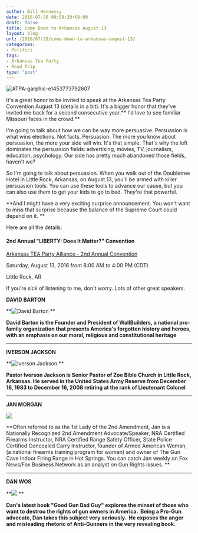 ```yaml
---
author: Bill Hennessy
date: 2016-07-30 00:59:20+00:00
draft: false
title: Come Down to Arkansas August 13
layout: blog
url: /2016/07/29/come-down-to-arkansas-august-13/
categories:
- Politics
tags:
- Arkansas Tea Party
- Road Trip
type: "post"
---
```


![ATPA-garphic-e1453773792607](https://hennessysview.com/wp-content/uploads/2016/07/ATPA-garphic-e1453773792607.jpg)


It's a great honor to be invited to speak at the Arkansas Tea Party Convention August 13 (details in a bit). It's a bigger honor that they've invited me back for a second consecutive year.** I'd love to see familiar Missouri faces in the crowd.**

I'm going to talk about how we can be way more persuasive. Persuasion is what wins elections. Not facts. Persuasion. The more you know about persuasion, the more your side will win. It's that simple. That's why the left dominates the persuasion fields: advertising, movies, TV, journalism, education, psychology. Our side has pretty much abandoned those fields, haven't we?

<!-- more -->

So I'm going to talk about persuasion. When you walk out of the Doubletree Hotel in Little Rock, Arkansas, on August 13, you'll be armed with killer persuasion tools. You can use these tools to advance our cause, but you can also use them to get your kids to go to bed. They're that powerful.

**And I might have a very exciting surprise announcement. You won't want to miss that surprise because the balance of the Supreme Court could depend on it. **

Here are all the details:



#### 2nd Annual "LIBERTY: Does It Matter?" Convention



[Arkansas TEA Party Alliance - 2nd Annual Convention](https://www.eventbrite.com/o/arkansas-tea-party-alliance-2nd-annual-convention-2606875278)

Saturday, August 13, 2016 from 8:00 AM to 4:00 PM (CDT)





Little Rock, AR





If you're sick of listening to me, don't worry. Lots of other great speakers.

**DAVID BARTON**

**![David Barton](https://cdn.evbuc.com/eventlogos/1771166/davidbartonregentsbarton.jpeg)
**

**David Barton is the Founder and President of WallBuilders, a national pro-family organization that presents America's forgotten history and heroes, with an emphasis on our moral, religious and constitutional heritage**



* * *



**IVERSON JACKSON**

**![Iverson Jackson](https://cdn.evbuc.com/eventlogos/1771166/rsziversonjackson1055639216675199834726498937330507223265477n.jpg)
**

**Pastor Iverson Jackson is Senior Pastor of Zoe Bible Church in Little Rock, Arkansas. He served in the United States Army Reserve from December 16, 1983 to December 16, 2008 retiring at the rank of Lieutenant Colonel**



* * *



**JAN MORGAN**

![](https://cdn.evbuc.com/eventlogos/1771166/janmorgan.png)


**Often referred to as the 1st Lady of the 2nd Amendment, Jan is a Nationally Recognized 2nd Amendment Advocate/Speaker, NRA Certified Firearms Instructor, NRA Certified Range Safety Officer, State Police Certified Concealed Carry Instructor, founder of Armed American Woman, (a national firearms training program for women) and owner of The Gun Cave Indoor Firing Range in Hot Springs. You can catch Jan weekly on Fox News/Fox Business Network as an analyst on Gun Rights issues. **



* * *



**DAN WOS**

**![](https://cdn.evbuc.com/eventlogos/1771166/danwos.jpeg)
**

**Dan's latest book "Good Gun Bad Guy" explores the minset of those who want to destrou the rights of gun owners in America.  Being a Pro-Gun advocate, Dan takes this subject very seriously.  He exposes the anger and misleading rhetoric of Anti-Gunners in the very revealing book.**
